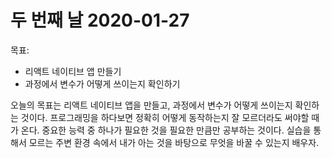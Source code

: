 # 두 번째 날 2020-01-27

목표:

- 리액트 네이티브 앱 만들기
- 과정에서 변수가 어떻게 쓰이는지 확인하기

오늘의 목표는 리액트 네이티브 앱을 만들고, 과정에서 변수가 어떻게 쓰이는지 확인하는 것이다.
프로그래밍을 하다보면 정확히 어떻게 동작하는지 잘 모르더라도 써야할 때가 온다.
중요한 능력 중 하나가 필요한 것을 필요한 만큼만 공부하는 것이다.
실습을 통해서 모르는 주변 환경 속에서 내가 아는 것을 바탕으로 무엇을 바꿀 수 있는지 배우자.

<!-- checobkx 스위치로 바꾸자. -->
